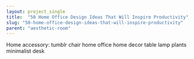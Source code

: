 ```yaml
---
layout: project_single
title:  "50 Home Office Design Ideas That Will Inspire Productivity"
slug: "50-home-office-design-ideas-that-will-inspire-productivity"
parent: "aesthetic-room"
---
```

Home accessory: tumblr chair home office home decor table lamp plants minimalist desk